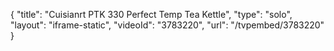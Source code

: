 {
    "title": "Cuisianrt PTK 330 Perfect Temp Tea Kettle",
    "type": "solo",
    "layout": "iframe-static",
    "videoId": "3783220",
    "url": "\/tvpembed\/3783220"
}